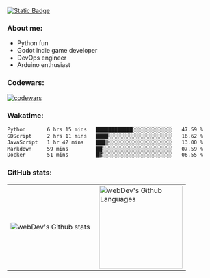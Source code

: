 [![Static Badge](https://img.shields.io/badge/Telegram-blue?style=flat&logo=telegram&link=https://t.me/sfkulagin)](https://t.me/sfkulagin)
### About me:

- Python fun
- Godot indie game developer
- DevOps engineer
- Arduino enthusiast

### Codewars:

[![codewars](https://www.codewars.com/users/talkafk/badges/large)](https://www.codewars.com/users/talkafk)

### Wakatime:

<!--START_SECTION:waka-->

```txt
Python       6 hrs 15 mins   ████████████░░░░░░░░░░░░░   47.59 %
GDScript     2 hrs 11 mins   ████░░░░░░░░░░░░░░░░░░░░░   16.62 %
JavaScript   1 hr 42 mins    ███▒░░░░░░░░░░░░░░░░░░░░░   13.00 %
Markdown     59 mins         ██░░░░░░░░░░░░░░░░░░░░░░░   07.59 %
Docker       51 mins         █▓░░░░░░░░░░░░░░░░░░░░░░░   06.55 %
```

<!--END_SECTION:waka-->

### GitHub stats:

<table>
  <tr>
    <td>
      <img align="left" src="http://github-readme-streak-stats.herokuapp.com?user=talkafk&theme=dark&background=000000" alt="webDev's Github stats" />
    </td>
    <td>
      <img height="195px" align="right" alt="webDev's Github Languages" src="https://github-readme-stats-sigma-five.vercel.app/api/top-langs/?username=talkafk&layout=compact&theme=vision-friendly-dark" />
    </td>
  </tr>
</table>
